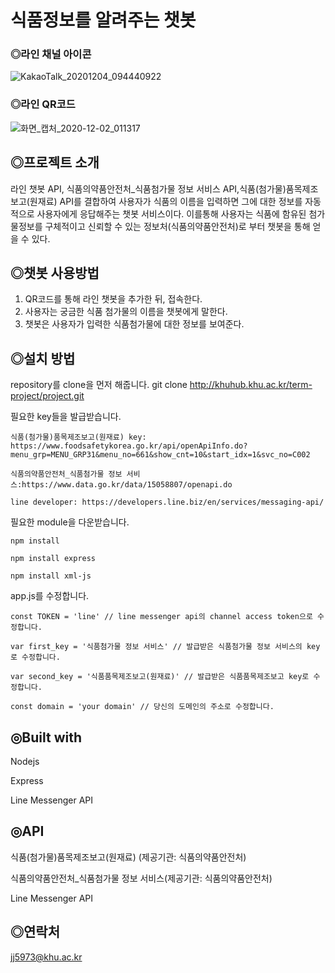 # 식품정보를 알려주는 챗봇

### ◎라인 채널 아이콘
![KakaoTalk_20201204_094440922](/uploads/9d022e8b2258172848de87db33cb8134/KakaoTalk_20201204_094440922.jpg)

### ◎라인 QR코드 
![화면_캡처_2020-12-02_011317](/uploads/5c2fe4463a9ba8b6307eda0c4a6269fb/화면_캡처_2020-12-02_011317.png)


## ◎프로젝트 소개
라인 챗봇 API, 식품의약품안전처_식품첨가물 정보 서비스 API,식품(첨가물)품목제조보고(원재료) API를 결합하여 사용자가 식품의 이름을 입력하면 그에 대한 정보를 자동적으로 사용자에게 응답해주는 챗봇 서비스이다. 이를통해 사용자는 식품에 함유된 첨가물정보를 구체적이고 신뢰할 수 있는 정보처(식품의약품안전처)로 부터 챗봇을 통해 얻을 수 있다.


## ◎챗봇 사용방법
1. QR코드를 통해 라인 챗봇을 추가한 뒤, 접속한다.
2. 사용자는 궁금한 식품 첨가물의 이름을 챗봇에게 말한다.
3. 챗봇은 사용자가 입력한 식품첨가물에 대한 정보를 보여준다.


## ◎설치 방법
repository를 clone을 먼저 해줍니다.
    git clone http://khuhub.khu.ac.kr/term-project/project.git

필요한 key들을 발급받습니다.

    식품(첨가물)품목제조보고(원재료) key: https://www.foodsafetykorea.go.kr/api/openApiInfo.do?menu_grp=MENU_GRP31&menu_no=661&show_cnt=10&start_idx=1&svc_no=C002

    식품의약품안전처_식품첨가물 정보 서비스:https://www.data.go.kr/data/15058807/openapi.do

    line developer: https://developers.line.biz/en/services/messaging-api/

필요한 module을 다운받습니다.

    npm install

    npm install express

    npm install xml-js

app.js를 수정합니다.

    const TOKEN = 'line' // line messenger api의 channel access token으로 수정합니다. 

    var first_key = '식품첨가물 정보 서비스' // 발급받은 식품첨가물 정보 서비스의 key로 수정합니다. 

    var second_key = '식품품목제조보고(원재료)' // 발급받은 식품품목제조보고 key로 수정합니다.

    const domain = 'your domain' // 당신의 도메인의 주소로 수정합니다. 


## ◎Built with
Nodejs

Express

Line Messenger API

## ◎API 
 식품(첨가물)품목제조보고(원재료) (제공기관: 식품의약품안전처)

 식품의약품안전처_식품첨가물 정보 서비스(제공기관: 식품의약품안전처)

 Line Messenger API


## ◎연락처
jj5973@khu.ac.kr